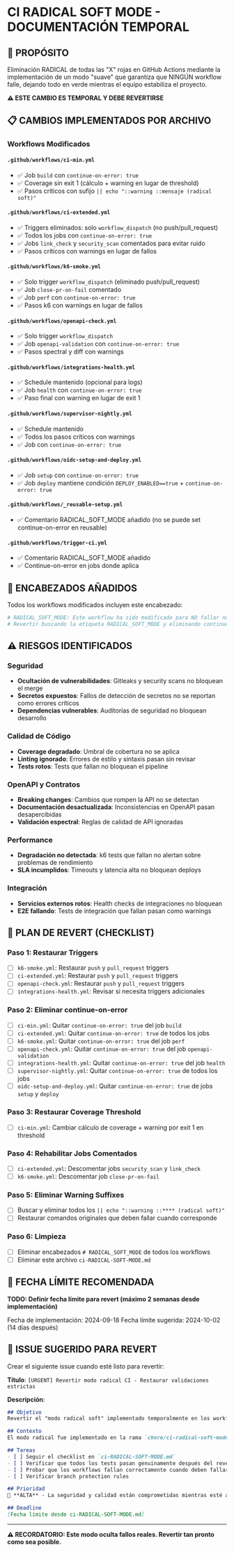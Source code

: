 # CI RADICAL SOFT MODE - DOCUMENTACIÓN TEMPORAL

## 🚨 PROPÓSITO
Eliminación RADICAL de todas las "X" rojas en GitHub Actions mediante la implementación de un modo "suave" que garantiza que NINGÚN workflow falle, dejando todo en verde mientras el equipo estabiliza el proyecto.

**⚠️ ESTE CAMBIO ES TEMPORAL Y DEBE REVERTIRSE**

## 📋 CAMBIOS IMPLEMENTADOS POR ARCHIVO

### Workflows Modificados

#### `.github/workflows/ci-min.yml`
- ✅ Job `build` con `continue-on-error: true`
- ✅ Coverage sin exit 1 (cálculo + warning en lugar de threshold)
- ✅ Pasos críticos con sufijo `|| echo "::warning ::mensaje (radical soft)"`

#### `.github/workflows/ci-extended.yml`
- ✅ Triggers eliminados: solo `workflow_dispatch` (no push/pull_request)
- ✅ Todos los jobs con `continue-on-error: true`
- ✅ Jobs `link_check` y `security_scan` comentados para evitar ruido
- ✅ Pasos críticos con warnings en lugar de fallos

#### `.github/workflows/k6-smoke.yml`
- ✅ Solo trigger `workflow_dispatch` (eliminado push/pull_request)
- ✅ Job `close-pr-on-fail` comentado
- ✅ Job `perf` con `continue-on-error: true`
- ✅ Pasos k6 con warnings en lugar de fallos

#### `.github/workflows/openapi-check.yml`
- ✅ Solo trigger `workflow_dispatch`
- ✅ Job `openapi-validation` con `continue-on-error: true`
- ✅ Pasos spectral y diff con warnings

#### `.github/workflows/integrations-health.yml`
- ✅ Schedule mantenido (opcional para logs)
- ✅ Job `health` con `continue-on-error: true`
- ✅ Paso final con warning en lugar de exit 1

#### `.github/workflows/supervisor-nightly.yml`
- ✅ Schedule mantenido
- ✅ Todos los pasos críticos con warnings
- ✅ Job con `continue-on-error: true`

#### `.github/workflows/oidc-setup-and-deploy.yml`
- ✅ Job `setup` con `continue-on-error: true`
- ✅ Job `deploy` mantiene condición `DEPLOY_ENABLED==true` + `continue-on-error: true`

#### `.github/workflows/_reusable-setup.yml`
- ✅ Comentario RADICAL_SOFT_MODE añadido (no se puede set continue-on-error en reusable)

#### `.github/workflows/trigger-ci.yml`
- ✅ Comentario RADICAL_SOFT_MODE añadido
- ✅ Continue-on-error en jobs donde aplica

## 🎯 ENCABEZADOS AÑADIDOS
Todos los workflows modificados incluyen este encabezado:
```yaml
# RADICAL_SOFT_MODE: Este workflow ha sido modificado para NO fallar nunca.
# Revertir buscando la etiqueta RADICAL_SOFT_MODE y eliminando continue-on-error / restaurando triggers.
```

## ⚠️ RIESGOS IDENTIFICADOS

### Seguridad
- **Ocultación de vulnerabilidades**: Gitleaks y security scans no bloquean el merge
- **Secretos expuestos**: Fallos de detección de secretos no se reportan como errores críticos
- **Dependencias vulnerables**: Auditorías de seguridad no bloquean desarrollo

### Calidad de Código
- **Coverage degradado**: Umbral de cobertura no se aplica
- **Linting ignorado**: Errores de estilo y sintaxis pasan sin revisar
- **Tests rotos**: Tests que fallan no bloquean el pipeline

### OpenAPI y Contratos
- **Breaking changes**: Cambios que rompen la API no se detectan
- **Documentación desactualizada**: Inconsistencias en OpenAPI pasan desapercibidas
- **Validación espectral**: Reglas de calidad de API ignoradas

### Performance
- **Degradación no detectada**: k6 tests que fallan no alertan sobre problemas de rendimiento
- **SLA incumplidos**: Timeouts y latencia alta no bloquean deploys

### Integración
- **Servicios externos rotos**: Health checks de integraciones no bloquean
- **E2E fallando**: Tests de integración que fallan pasan como warnings

## 📅 PLAN DE REVERT (CHECKLIST)

### Paso 1: Restaurar Triggers
- [ ] `k6-smoke.yml`: Restaurar `push` y `pull_request` triggers
- [ ] `ci-extended.yml`: Restaurar `push` y `pull_request` triggers  
- [ ] `openapi-check.yml`: Restaurar `push` y `pull_request` triggers
- [ ] `integrations-health.yml`: Revisar si necesita triggers adicionales

### Paso 2: Eliminar continue-on-error
- [ ] `ci-min.yml`: Quitar `continue-on-error: true` del job `build`
- [ ] `ci-extended.yml`: Quitar `continue-on-error: true` de todos los jobs
- [ ] `k6-smoke.yml`: Quitar `continue-on-error: true` del job `perf`
- [ ] `openapi-check.yml`: Quitar `continue-on-error: true` del job `openapi-validation`
- [ ] `integrations-health.yml`: Quitar `continue-on-error: true` del job `health`
- [ ] `supervisor-nightly.yml`: Quitar `continue-on-error: true` de todos los jobs
- [ ] `oidc-setup-and-deploy.yml`: Quitar `continue-on-error: true` de jobs `setup` y `deploy`

### Paso 3: Restaurar Coverage Threshold
- [ ] `ci-min.yml`: Cambiar cálculo de coverage + warning por exit 1 en threshold

### Paso 4: Rehabilitar Jobs Comentados
- [ ] `ci-extended.yml`: Descomentar jobs `security_scan` y `link_check`
- [ ] `k6-smoke.yml`: Descomentar job `close-pr-on-fail`

### Paso 5: Eliminar Warning Suffixes
- [ ] Buscar y eliminar todos los `|| echo "::warning ::**** (radical soft)"`
- [ ] Restaurar comandos originales que deben fallar cuando corresponde

### Paso 6: Limpieza
- [ ] Eliminar encabezados `# RADICAL_SOFT_MODE` de todos los workflows
- [ ] Eliminar este archivo `ci-RADICAL-SOFT-MODE.md`

## 📆 FECHA LÍMITE RECOMENDADA
**TODO: Definir fecha límite para revert (máximo 2 semanas desde implementación)**

Fecha de implementación: 2024-09-18
Fecha límite sugerida: 2024-10-02 (14 días después)

## 🎫 ISSUE SUGERIDO PARA REVERT

Crear el siguiente issue cuando esté listo para revertir:

**Título**: `[URGENT] Revertir modo radical CI - Restaurar validaciones estrictas`

**Descripción**:
```markdown
## Objetivo
Revertir el "modo radical soft" implementado temporalmente en los workflows de CI/CD para restaurar las validaciones estrictas y asegurar que los fallos reales bloqueen el pipeline.

## Contexto
El modo radical fue implementado en la rama `chore/ci-radical-soft-mode` para eliminar temporalmente todas las "X" rojas mientras se estabilizaba el proyecto.

## Tareas
- [ ] Seguir el checklist en `ci-RADICAL-SOFT-MODE.md`
- [ ] Verificar que todos los tests pasan genuinamente después del revert
- [ ] Probar que los workflows fallan correctamente cuando deben fallar
- [ ] Verificar branch protection rules

## Prioridad
🚨 **ALTA** - La seguridad y calidad están comprometidas mientras esté activo el modo radical

## Deadline
[Fecha límite desde ci-RADICAL-SOFT-MODE.md]
```

---

**⚠️ RECORDATORIO: Este modo oculta fallos reales. Revertir tan pronto como sea posible.**